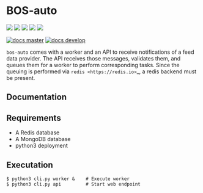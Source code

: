 # BOS-auto

![](https://img.shields.io/pypi/v/bos-auto.svg?style=for-the-badge)
![](https://img.shields.io/github/release/pbsa/bos-auto.svg?style=for-the-badge)
![](https://img.shields.io/github/downloads/pbsa/bos-auto/total.svg?style=for-the-badge)
![](https://img.shields.io/pypi/pyversions/bos-auto.svg?style=for-the-badge)
![](https://img.shields.io/pypi/l/bos-auto.svg?style=for-the-badge)

[![docs master](https://readthedocs.org/projects/bos-auto/badge/?version=latest)](http://bos-auto.rtfd.io/en/latest/)
[![docs develop](https://readthedocs.org/projects/bos-auto/badge/?version=develop)](http://bos-auto.rtfd.io/en/develop/)


`bos-auto` comes with a worker and an API to receive notifications of a
feed data provider. The API receives those messages, validates them, and
queues them for a worker to perform corresponding tasks. Since the
queuing is performed via `redis <https://redis.io>`_, a redis backend
must be present.

## Documentation

## Requirements

* A Redis database
* A MongoDB database
* python3 deployment

## Executation

    $ python3 cli.py worker &    # Execute worker
    $ python3 cli.py api         # Start web endpoint

